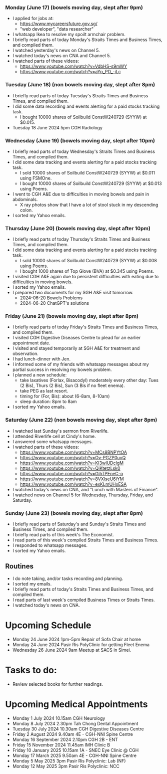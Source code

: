 ### Monday (June 17) (bowels moving day, slept after 9pm)
- I applied for jobs at:
    - https://www.mycareersfuture.gov.sg/
    - "web developer", "data researcher"
- I whatsapp Ikea to resolve my spoilt armchair problem.
- I briefly read parts of today Monday's Straits Times and Business Times, and compiled them.
- I watched yesterday's news on Channel 5.
- I watched today's news on CNA and Channel 5.
- I watched parts of these videos:
    - https://www.youtube.com/watch?v=VdbHS-s9mWY
    - https://www.youtube.com/watch?v=aYp_PD_-iLc

### Tuesday (June 18) (non bowels moving day, slept after 8pm)
- I briefly read parts of today Tuesday's Straits Times and Business Times, and compiled them.
- I did some data recording and events alerting for a paid stocks tracking task.
    - I bought 10000 shares of Soilbuild ConstW240729 (SYYW) at $0.015.
- Tuesday 18 June 2024 5pm CGH Radiology

### Wednesday (June 19) (bowels moving day, slept after 10pm)
- I briefly read parts of today Wednesday's Straits Times and Business Times, and compiled them.
- I did some data tracking and events alerting for a paid stocks tracking task.
    - I sold 10000 shares of Soilbuild ConstW240729 (SYYW) at $0.011 using FSMOne.
    - I bought 10000 shares of Soilbuild ConstW240729 (SYYW) at $0.013 using Poems.
- I went to CGH A&E due to difficulties in moving bowels and pain in abdominals.
    - X ray photos show that I have a lot of stool stuck in my descending colon.
- I sorted my Yahoo emails.

### Thursday (June 20) (bowels moving day, slept after 10pm)
- I briefly read parts of today Thursday's Straits Times and Business Times, and compiled them.
- I did some data tracking and events alerting for a paid stocks tracking task.
    - I sold 10000 shares of Soilbuild ConstW240729 (SYYW) at $0.008 using Poems.
    - I bought 1000 shares of Top Glove (BVA) at $0.345 using Poems.
- I visited CGH A&E again due to persistent difficulties with eating due to difficulties in moving bowels.
- I sorted my Yahoo emails.
- I prepared two documents for my SGH A&E visit tomorrow.
    - 2024-06-20 Bowels Problems
    - 2024-06-20 ChatGPT's solutions

### Friday (June 21) (bowels moving day, slept after 8pm)
- I briefly read parts of today Friday's Straits Times and Business Times, and compiled them.
- I visited CGH Digestive Diseases Centre to plead for an earlier appointment date.
- I visited and stayed temporarily at SGH A&E for treatment and observation.
- I had lunch-dinner with Jen.
- I informed some of my friends with whatsapp messages about my partial success in resolving my bowels problem.
- I planned a new schedule:
    - take laxatives (Forlax, Bisacodyl) moderately every other day: Tues (2 Bis), Thurs (2 Bis), Sun (3 Bis if no fleet enema).
    - take PEG as last resort.
    - timing for (For, Bis): about (6-8am, 8-10am)
    - sleep duration: 8pm to 8am
- I sorted my Yahoo emails.

### Saturday (June 22) (non bowels moving day, slept after 8pm)
- I watched last Sunday's sermon from Riverlife.
- I attended Riverlife cell at Cindy's home.
- I answered some whatsapp messages.
- I watched parts of these videos:
    - https://www.youtube.com/watch?v=MCs8BNPYtOA
    - https://www.youtube.com/watch?v=Ov-PGZP0uvQ
    - https://www.youtube.com/watch?v=KI3wIUDcIgM
    - https://www.youtube.com/watch?v=QiKtetzLsk0
    - https://www.youtube.com/watch?v=GihTPEneC-o
    - https://www.youtube.com/watch?v=8VXlseU6iYM
    - https://www.youtube.com/watch?v=exKLmUHxESA
- I watched today's news on CNA, and "Lunch with Masters of Finance". 
- I watched news on Channel 5 for Wednesday, Thursday, Friday, and Saturday.

### Sunday (June 23) (bowels moving day, slept after 8pm)
- I briefly read parts of Saturday's and Sunday's Straits Times and Business Times, and compiled them.
- I briefly read parts of this week's The Economist.
- I read parts of this week's compiled Straits Times and Business Times.
- I responded to whatsapp messages.
- I sorted my Yahoo emails.



## Routines
- I do note taking, and/or tasks recording and planning.
- I sorted my emails.
- I briefly read parts of today's Straits Times and Business Times, and compiled them.
- I read parts of last week's compiled Business Times or Straits Times.
- I watched today's news on CNA.

# Upcoming Schedule
- Monday 24 June 2024 1pm-5pm Repair of Sofa Chair at home
- Monday 24 June 2024 Pasir Ris PolyClinic for getting Fleet Enema
- Wednesday 26 June 2024 9am Meetup at SACS in Simei.

# Tasks to do:
- Review selected books for further readings.

# Upcoming Medical Appointments
- Monday 1 July 2024 10.15am CGH Neurology
- Monday 8 July 2024 2.30pm Tah Chong Dental Appointment
- Tuesday 30 July 2024 10.30am CGH Digestive Diseases Centre
- Friday 2 August 2024 9.40am 4E - CGH-NNI Spine Centre
- Monday 16 September 2024 2.10pm CGH 2B - ENT
- Friday 15 November 2024 11.45am IMH Clinic B
- Friday 10 January 2025 10.15am 1A - SNEC Eye Clinic @ CGH
- Monday 17 March 2025 9.50am 4E - CGH-NNI Spine Centre
- Monday 5 May 2025 3pm Pasir Ris Polyclinic: Lab (NF)
- Monday 12 May 2025 3pm Pasir Ris Polyclinic: NCC

